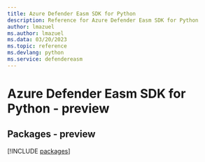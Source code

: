 ```yaml
---
title: Azure Defender Easm SDK for Python
description: Reference for Azure Defender Easm SDK for Python
author: lmazuel
ms.author: lmazuel
ms.data: 03/20/2023
ms.topic: reference
ms.devlang: python
ms.service: defendereasm
---
```

# Azure Defender Easm SDK for Python - preview
## Packages - preview
[!INCLUDE [packages](defender-easm-index.md)]